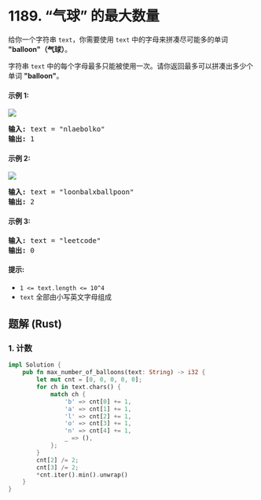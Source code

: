# 1189. “气球” 的最大数量
给你一个字符串 ```text```，你需要使用 ```text``` 中的字母来拼凑尽可能多的单词 **"balloon"（气球）**。

字符串 ```text``` 中的每个字母最多只能被使用一次。请你返回最多可以拼凑出多少个单词 **"balloon"**。

#### 示例 1:
![](https://assets.leetcode-cn.com/aliyun-lc-upload/uploads/2019/09/14/1536_ex1_upd.jpeg)
<pre>
<strong>输入:</strong> text = "nlaebolko"
<strong>输出:</strong> 1
</pre>

#### 示例 2:
![](https://assets.leetcode-cn.com/aliyun-lc-upload/uploads/2019/09/14/1536_ex2_upd.jpeg)
<pre>
<strong>输入:</strong> text = "loonbalxballpoon"
<strong>输出:</strong> 2
</pre>

#### 示例 3:
<pre>
<strong>输入:</strong> text = "leetcode"
<strong>输出:</strong> 0
</pre>

#### 提示:
* ```1 <= text.length <= 10^4```
* ```text``` 全部由小写英文字母组成

## 题解 (Rust)

### 1. 计数
```Rust
impl Solution {
    pub fn max_number_of_balloons(text: String) -> i32 {
        let mut cnt = [0, 0, 0, 0, 0];
        for ch in text.chars() {
            match ch {
                'b' => cnt[0] += 1,
                'a' => cnt[1] += 1,
                'l' => cnt[2] += 1,
                'o' => cnt[3] += 1,
                'n' => cnt[4] += 1,
                _ => (),
            };
        }
        cnt[2] /= 2;
        cnt[3] /= 2;
        *cnt.iter().min().unwrap()
    }
}
```
